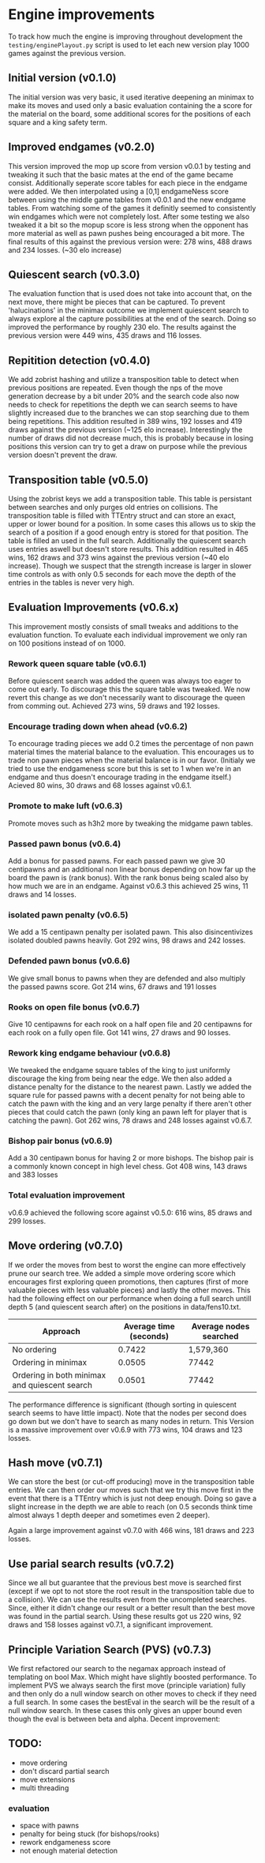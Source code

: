 # Engine improvements

To track how much the engine is improving throughout development the `testing/enginePlayout.py` script is used to let each new version play 1000 games against the previous version.

## Initial version (v0.1.0)

The initial version was very basic, it used iterative deepening an minimax to make its moves and used only a basic evaluation containing the a score for the material on the board, some additional scores for the positions of each square and a king safety term.

## Improved endgames (v0.2.0)

This version improved the mop up score from version v0.0.1 by testing and tweaking it such that the basic mates at the end of the game became consist.
Additionally seperate score tables for each piece in the endgame were added. We then interpolated using a [0,1] endgameNess score between using the middle game tables from v0.0.1 and the new endgame tables. From watching some of the games it definitly seemed to consistently win endgames which were not completely lost.
After some testing we also tweaked it a bit so the mopup score is less strong when the opponent has more material as well as pawn pushes being encouraged a bit more.
The final results of this against the previous version were: 278 wins, 488 draws and 234 losses. (~30 elo increase)

## Quiescent search (v0.3.0)

The evaluation function that is used does not take into account that, on the next move, there might be pieces that can be captured. To prevent 'halucinations' in the minimax outcome we implement quiescent search to always explore al the capture possibilities at the end of the search.
Doing so improved the performance by roughly 230 elo. The results against the previous version were 449 wins, 435 draws and 116 losses.

## Repitition detection (v0.4.0)

We add zobrist hashing and utilize a transposition table to detect when previous positions are repeated. Even though the nps of the move generation decrease by a bit under 20% and the search code also now needs to check for repetitions the depth we can search seems to have slightly increased due to the branches we can stop searching due to them being repetitions.
This addition resulted in 389 wins, 192 losses and 419 draws against the previous version (~125 elo increase).
Interestingly the number of draws did not decrease much, this is probably because in losing positions this version can try to get a draw on purpose while the previous version doesn't prevent the draw.

## Transposition table (v0.5.0)

Using the zobrist keys we add a transposition table. This table is persistant between searches and only purges old entries on collisions. The transposition table is filled with TTEntry struct and can store an exact, upper or lower bound for a position. In some cases this allows us to skip the search of a position if a good enough entry is stored for that position. The table is filled an used in the full search. Additionally the quiescent search uses entries aswell but doesn't store results.
This addition resulted in 465 wins, 162 draws and 373 wins against the previous version (~40 elo increase). Though we suspect that the strength increase is larger in slower time controls as with only 0.5 seconds for each move the depth of the entries in the tables is never very high.

## Evaluation Improvements (v0.6.x)

This improvement mostly consists of small tweaks and additions to the evaluation function.
To evaluate each individual improvement we only ran on 100 positions instead of on 1000.

### Rework queen square table (v0.6.1)

Before quiescent search was added the queen was always too eager to come out early. To discourage this the square table was tweaked. We now revert this change as we don't necessarily want to discourage the queen from comming out. Achieved 273 wins, 59 draws and 192 losses.

### Encourage trading down when ahead (v0.6.2)

To encourage trading pieces we add 0.2 times the percentage of non pawn material times the material balance to the evaluation. This encourages us to trade non pawn pieces when the material balance is in our favor. (Initialy we tried to use the endgameness score but this is set to 1 when we're in an endgame and thus doesn't encourage trading in the endgame itself.)
Acieved 80 wins, 30 draws and 68 losses against v0.6.1.

### Promote to make luft (v0.6.3)

Promote moves such as h3h2 more by tweaking the midgame pawn tables.

### Passed pawn bonus (v0.6.4)

Add a bonus for passed pawns. For each passed pawn we give 30 centipawns and an additional non linear bonus depending on how far up the board the pawn is (rank bonus). With the rank bonus being scaled also by how much we are in an endgame.
Against v0.6.3 this achieved 25 wins, 11 draws and 14 losses.

### isolated pawn penalty (v0.6.5)

We add a 15 centipawn penalty per isolated pawn.
This also disincentivizes isolated doubled pawns heavily.
Got 292 wins, 98 draws and 242 losses.

### Defended pawn bonus (v0.6.6)

We give small bonus to pawns when they are defended and also multiply the passed pawns score.
Got 214 wins, 67 draws and 191 losses

### Rooks on open file bonus (v0.6.7)

Give 10 centipawns for each rook on a half open file and 20 centipawns for each rook on a fully open file.
Got 141 wins, 27 draws and 90 losses.

### Rework king endgame behaviour (v0.6.8)

We tweaked the endgame square tables of the king to just uniformly discourage the king from being near the edge. We then also added a distance penalty for the distance to the nearest pawn. Lastly we added the square rule for passed pawns with a decent penalty for not being able to catch the pawn with the king and an very large penalty if there aren't other pieces that could catch the pawn (only king an pawn left for player that is catching the pawn).
Got 262 wins, 78 draws and 248 losses against v0.6.7.

### Bishop pair bonus (v0.6.9)

Add a 30 centipawn bonus for having 2 or more bishops. The bishop pair is a commonly known concept in high level chess.
Got 408 wins, 143 draws and 383 losses

### Total evaluation improvement

v0.6.9 achieved the following score against v0.5.0:
616 wins, 85 draws and 299 losses.

## Move ordering (v0.7.0)

If we order the moves from best to worst the engine can more effectively prune our search tree. We added a simple move ordering score which encourages first exploring queen promotions, then captures (first of more valuable pieces with less valuable pieces) and lastly the other moves.
This had the following effect on our performance when doing a full search untill depth 5 (and quiescent search after) on the positions in data/fens10.txt.

| Approach                                      | Average time (seconds) | Average nodes searched |
| --------------------------------------------- | ---------------------- | ---------------------- |
| No ordering                                   | 0.7422                 | 1,579,360              |
| Ordering in minimax                           | 0.0505                 | 77442                  |
| Ordering in both minimax and quiescent search | 0.0501                 | 77442                  |

The performance difference is significant (though sorting in quiescent search seems to have little impact). Note that the nodes per second does go down but we don't have to search as many nodes in return.
This Version is a massive improvement over v0.6.9 with 773 wins, 104 draws and 123 losses.

## Hash move (v0.7.1)

We can store the best (or cut-off producing) move in the transposition table entries. We can then order our moves such that we try this move first in the event that there is a TTEntry which is just not deep enough.
Doing so gave a slight increase in the depth we are able to reach (on 0.5 seconds think time almost always 1 depth deeper and sometimes even 2 deeper).

Again a large improvement against v0.7.0 with 466 wins, 181 draws and 223 losses.

## Use parial search results (v0.7.2)

Since we all but guarantee that the previous best move is searched first (except if we opt to not store the root result in the transposition table due to a collision). We can use the results even from the uncompleted searches. Since, either it didn't change our result or a better result than the best move was found in the partial search. Using these results got us 220 wins, 92 draws and 158 losses against v0.7.1, a significant improvement.

## Principle Variation Search (PVS) (v0.7.3)

We first refactored our search to the negamax approach instead of templating on bool Max. Which might have slightly boosted performance. To implement PVS we always search the first move (principle variation) fully and then only do a null window search on other moves to check if they need a full search. In some cases the bestEval in the search will be the result of a null window search. In these cases this only gives an upper bound even though the eval is between beta and alpha.
Decent improvement: 


## TODO:

- move ordering
- don't discard partial search
- move extensions
- multi threading

### evaluation

- space with pawns
- penalty for being stuck (for bishops/rooks)
- rework endgameness score
- not enough material detection
